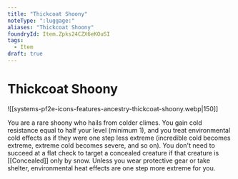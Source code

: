 ```yaml
---
title: "Thickcoat Shoony"
noteType: ":luggage:"
aliases: "Thickcoat Shoony"
foundryId: Item.Zpks24CZX6eKOuSI
tags:
  - Item
draft: true
---
```


# Thickcoat Shoony
![[systems-pf2e-icons-features-ancestry-thickcoat-shoony.webp|150]]

You are a rare shoony who hails from colder climes. You gain cold resistance equal to half your level (minimum 1), and you treat environmental cold effects as if they were one step less extreme (incredible cold becomes extreme, extreme cold becomes severe, and so on). You don't need to succeed at a flat check to target a concealed creature if that creature is [[Concealed]] only by snow. Unless you wear protective gear or take shelter, environmental heat effects are one step more extreme for you.
